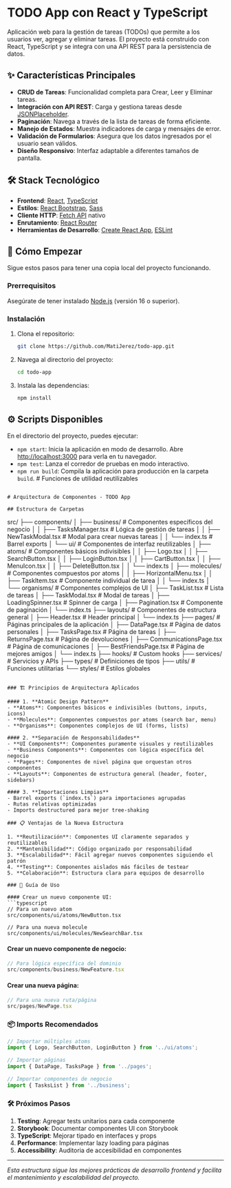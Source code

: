 # TODO App con React y TypeScript

Aplicación web para la gestión de tareas (TODOs) que permite a los usuarios ver, agregar y eliminar tareas. El proyecto está construido con React, TypeScript y se integra con una API REST para la persistencia de datos.

## ✨ Características Principales

-   **CRUD de Tareas**: Funcionalidad completa para Crear, Leer y Eliminar tareas.
-   **Integración con API REST**: Carga y gestiona tareas desde [JSONPlaceholder](https://jsonplaceholder.typicode.com/).
-   **Paginación**: Navega a través de la lista de tareas de forma eficiente.
-   **Manejo de Estados**: Muestra indicadores de carga y mensajes de error.
-   **Validación de Formularios**: Asegura que los datos ingresados por el usuario sean válidos.
-   **Diseño Responsivo**: Interfaz adaptable a diferentes tamaños de pantalla.

## 🛠️ Stack Tecnológico

-   **Frontend**: [React](https://reactjs.org/), [TypeScript](https://www.typescriptlang.org/)
-   **Estilos**: [React Bootstrap](https://react-bootstrap.github.io/), [Sass](https://sass-lang.com/)
-   **Cliente HTTP**: [Fetch API](https://developer.mozilla.org/en-US/docs/Web/API/Fetch_API) nativo
-   **Enrutamiento**: [React Router](https://reactrouter.com/)
-   **Herramientas de Desarrollo**: [Create React App](https://create-react-app.dev/), [ESLint](https://eslint.org/)

## 🚀 Cómo Empezar

Sigue estos pasos para tener una copia local del proyecto funcionando.

### Prerrequisitos

Asegúrate de tener instalado [Node.js](https://nodejs.org/) (versión 16 o superior).

### Instalación

1.  Clona el repositorio:
    ```sh
    git clone https://github.com/MatiJerez/todo-app.git
    ```
2.  Navega al directorio del proyecto:
    ```sh
    cd todo-app
    ```
3.  Instala las dependencias:
    ```sh
    npm install
    ```

## ⚙️ Scripts Disponibles

En el directorio del proyecto, puedes ejecutar:

-   `npm start`: Inicia la aplicación en modo de desarrollo. Abre [http://localhost:3000](http://localhost:3000) para verla en tu navegador.
-   `npm test`: Lanza el corredor de pruebas en modo interactivo.
-   `npm run build`: Compila la aplicación para producción en la carpeta `build`.
           # Funciones de utilidad reutilizables
```

# Arquitectura de Componentes - TODO App

## Estructura de Carpetas

```
src/
├── components/
│   ├── business/          # Componentes específicos del negocio
│   │   ├── TasksManager.tsx    # Lógica de gestión de tareas
│   │   ├── NewTaskModal.tsx    # Modal para crear nuevas tareas
│   │   └── index.ts            # Barrel exports
│   └── ui/                # Componentes de interfaz reutilizables
│       ├── atoms/         # Componentes básicos indivisibles
│       │   ├── Logo.tsx
│       │   ├── SearchButton.tsx
│       │   ├── LoginButton.tsx
│       │   ├── CartButton.tsx
│       │   ├── MenuIcon.tsx
│       │   ├── DeleteButton.tsx
│       │   └── index.ts
│       ├── molecules/     # Componentes compuestos por atoms
│       │   ├── HorizontalMenu.tsx
│       │   ├── TaskItem.tsx    # Componente individual de tarea
│       │   └── index.ts
│       └── organisms/     # Componentes complejos de UI
│           ├── TaskList.tsx         # Lista de tareas
│           ├── TaskModal.tsx        # Modal de tareas
│           ├── LoadingSpinner.tsx   # Spinner de carga
│           ├── Pagination.tsx       # Componente de paginación
│           └── index.ts
├── layouts/               # Componentes de estructura general
│   ├── Header.tsx         # Header principal
│   └── index.ts
├── pages/                 # Páginas principales de la aplicación
│   ├── DataPage.tsx       # Página de datos personales
│   ├── TasksPage.tsx      # Página de tareas
│   ├── ReturnsPage.tsx    # Página de devoluciones
│   ├── CommunicationsPage.tsx  # Página de comunicaciones
│   ├── BestFriendsPage.tsx     # Página de mejores amigos
│   └── index.ts
├── hooks/                 # Custom hooks
├── services/              # Servicios y APIs
├── types/                 # Definiciones de tipos
├── utils/                 # Funciones utilitarias
└── styles/                # Estilos globales
```

### 🏗️ Principios de Arquitectura Aplicados

#### 1. **Atomic Design Pattern**
- **Atoms**: Componentes básicos e indivisibles (buttons, inputs, icons)
- **Molecules**: Componentes compuestos por atoms (search bar, menu)
- **Organisms**: Componentes complejos de UI (forms, lists)

#### 2. **Separación de Responsabilidades**
- **UI Components**: Componentes puramente visuales y reutilizables
- **Business Components**: Componentes con lógica específica del negocio
- **Pages**: Componentes de nivel página que orquestan otros componentes
- **Layouts**: Componentes de estructura general (header, footer, sidebars)

#### 3. **Importaciones Limpias**
- Barrel exports (`index.ts`) para importaciones agrupadas
- Rutas relativas optimizadas
- Imports destructured para mejor tree-shaking

### 📋 Ventajas de la Nueva Estructura

1. **Reutilización**: Componentes UI claramente separados y reutilizables
2. **Mantenibilidad**: Código organizado por responsabilidad
3. **Escalabilidad**: Fácil agregar nuevos componentes siguiendo el patrón
4. **Testing**: Componentes aislados más fáciles de testear
5. **Colaboración**: Estructura clara para equipos de desarrollo

### 🔄 Guía de Uso

#### Crear un nuevo componente UI:
```typescript
// Para un nuevo atom
src/components/ui/atoms/NewButton.tsx

// Para una nueva molecule
src/components/ui/molecules/NewSearchBar.tsx
```

#### Crear un nuevo componente de negocio:
```typescript
// Para lógica específica del dominio
src/components/business/NewFeature.tsx
```

#### Crear una nueva página:
```typescript
// Para una nueva ruta/página
src/pages/NewPage.tsx
```

### 📦 Imports Recomendados

```typescript
// Importar múltiples atoms
import { Logo, SearchButton, LoginButton } from '../ui/atoms';

// Importar páginas
import { DataPage, TasksPage } from '../pages';

// Importar componentes de negocio
import { TasksList } from '../business';
```

### 🛠️ Próximos Pasos

1. **Testing**: Agregar tests unitarios para cada componente
2. **Storybook**: Documentar componentes UI con Storybook
3. **TypeScript**: Mejorar tipado en interfaces y props
4. **Performance**: Implementar lazy loading para páginas
5. **Accessibility**: Auditoria de accesibilidad en componentes

---

*Esta estructura sigue las mejores prácticas de desarrollo frontend y facilita el mantenimiento y escalabilidad del proyecto.*
